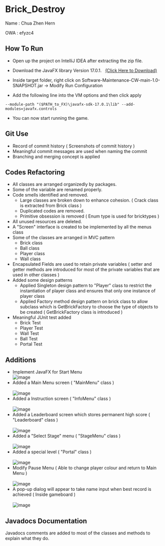 # Brick_Destroy

Name : Chua Zhen Hern

OWA : efyzc4

## How To Run
- Open up the project on IntelliJ IDEA after extracting the zip file.

- Download the JavaFX library Version 17.0.1. &nbsp;  [(Click Here to Download)](https://gluonhq.com/products/javafx/)
- Inside target folder, right click on Software-Maintenance-CW-main-1.0-SNAPSHOT.jar -> Modify Run Configuration   <br/> 

- Add the following line into the VM options and then click apply
```
--module-path "($PATH_to_FX)\javafx-sdk-17.0.1\lib" --add-modules=javafx.controls
```

- You can now start running the game.


## Git Use
- Record of commit history ( Screenshots of commit history )
- Meaningful commit messages are used when naming the commit 
- Branching and merging concept is applied

## Codes Refactoring
- All classes are arranged organizedly by packages.
- Some of the variable are renamed properly.
- Code smells identified and removed.
  - Large classes are broken down to enhance cohesion. ( Crack class is extracted from Brick class )
  - Duplicated codes are removed.
  - Primitive obsession is removed ( Enum type is used for bricktypes )
- All unused resources are deleted.
- A "Screen" interface is created to be implemented by all the menus class
- Some of the classes are arranged in MVC pattern
  - Brick class
  - Ball class
  - Player class
  - Wall class
- Encapsulated Fields are used to retain private variables ( setter and getter methods are introduced for most of the private variables that are used in other classes )
- Added some design patterns
  - Applied Singleton design pattern to "Player" class to restrict the instantiation of player class and ensures that only one instance of player class
  - Applied Factory method design pattern on brick class to allow subclass which is GetBrickFactory to choose the type of objects to be created ( GetBrickFactory class is introduced )
- Meaningful JUnit test added
  - Brick Test
  - Player Test
  - Wall Test
  - Ball Test
  - Portal Test 

## Additions
- Implement JavaFX for Start Menu <br/> 
![image](https://user-images.githubusercontent.com/93503454/144977353-e1eeef8c-0125-4f7a-bc41-a8e9b056ab29.png) <br/>
- Added a Main Menu screen ( "MainMenu" class )<br/> <br/> 
![image](https://user-images.githubusercontent.com/93503454/144978210-37446ffe-bfd8-4996-a6bc-937856ca1ccd.png) <br/>
- Added a Instruction screen ( "InfoMenu" class )<br/> <br/> 
![image](https://user-images.githubusercontent.com/93503454/144977479-f9c27653-4f95-4c91-9cb3-40527c31c6e9.png) <br/>
- Added a Leaderboard screen which stores permanent high score ( "Leaderboard" class )<br/> <br/> 
![image](https://user-images.githubusercontent.com/93503454/144977531-0bea16eb-729d-4ab4-b579-adf13f4ef737.png) <br/>
- Added a "Select Stage" menu ( "StageMenu" class )<br/> <br/> 
![image](https://user-images.githubusercontent.com/93503454/144977859-c2f4d71b-8754-4b69-86bc-3e62b7659e92.png) <br/>
- Added a special level ( "Portal" class ) <br/> <br/> 
![image](https://user-images.githubusercontent.com/93503454/144978365-e2e0e4b6-6e21-41d6-b883-61eadd0d0826.png) <br/>
- Modify Pause Menu ( Able to change player colour and return to Main Menu ) <br/> <br/>
![image](https://user-images.githubusercontent.com/93503454/144979539-d97fb0bd-c34b-4fc1-bec3-1dd6669d41c2.png) <br/>
- A pop-up dialog will appear to take name input when best record is achieved ( Inside gameboard )<br/> <br/>
![image](https://user-images.githubusercontent.com/93503454/144980851-b0e56456-4a03-46e2-98ad-37c219642e13.png) <br/>

## Javadocs Documentation <br/>
Javadocs comments are added to most of the classes and methods to explain what they do. 




